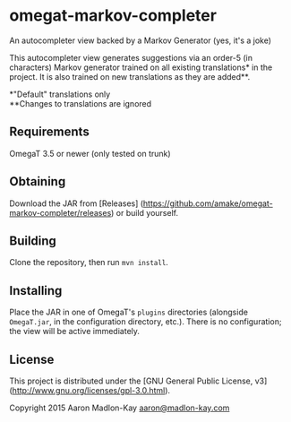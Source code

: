 # omegat-markov-completer
An autocompleter view backed by a Markov Generator (yes, it's a joke)

This autocompleter view generates suggestions via an order-5 (in characters)
Markov generator trained on all existing translations* in the project. It is
also trained on new translations as they are added**.

\*"Default" translations only  
\*\*Changes to translations are ignored

## Requirements
OmegaT 3.5 or newer (only tested on trunk)

## Obtaining
Download the JAR from [Releases]
(https://github.com/amake/omegat-markov-completer/releases) or build yourself.

## Building
Clone the repository, then run `mvn install`.

## Installing
Place the JAR in one of OmegaT's `plugins` directories (alongside `OmegaT.jar`,
in the configuration directory, etc.). There is no configuration; the view will
be active immediately.

## License
This project is distributed under the [GNU General Public License, v3]
(http://www.gnu.org/licenses/gpl-3.0.html).


Copyright 2015 Aaron Madlon-Kay <aaron@madlon-kay.com>
